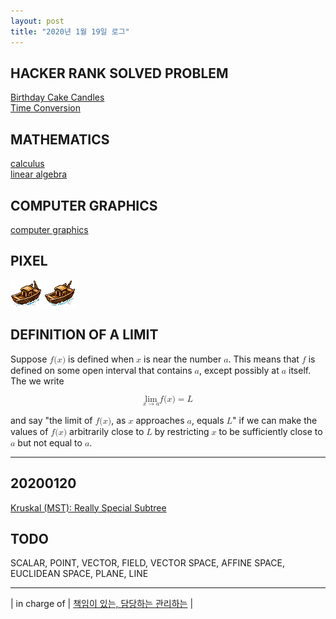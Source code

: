 ```yaml
---
layout: post
title: "2020년 1월 19일 로그"
---
```


## HACKER RANK SOLVED PROBLEM

[Birthday Cake Candles](https://www.hackerrank.com/challenges/birthday-cake-candles/problem)<br />
[Time Conversion](https://www.hackerrank.com/challenges/time-conversion/problem)<br />

## MATHEMATICS

[calculus](/assets/images/math/calculus.pdf)<br />
[linear algebra](/assets/images/math/LinearAlgebra.pdf)<br />

## COMPUTER GRAPHICS

[computer graphics](/assets/images/math/ComputerGraphics.pdf)<br />

## PIXEL

![ship stop 1](/assets/images/suho/ship.stop.1.bmp)
![ship stop 2](/assets/images/suho/ship.stop.2.bmp)

## DEFINITION OF A LIMIT

Suppose <math><semantics><mrow><mi>f</mi><mrow><mo fence="true" stretchy="false">(</mo><mrow><mi>x</mi></mrow><mo fence="true" stretchy="false">)</mo></mrow></mrow></semantics></math> is defined when <math><semantics><mi>x</mi></semantics></math> is near the number <math><semantics><mi>a</mi></semantics></math>. This means that <math><semantics><mi>f</mi></semantics></math> is defined on some open interval that contains <math><semantics><mi>a</mi></semantics></math>, except possibly at <math><semantics><mi>a</mi></semantics></math> itself. The we write

<math xmlns="http://www.w3.org/1998/Math/MathML" display="block">
 <semantics>
  <mrow>
   <mrow>
    <munder>
     <mi>lim</mi>
     <mrow>
      <mi>x</mi>
      <mo stretchy="false">→</mo>
      <mi>a</mi>
     </mrow>
    </munder>
    <mrow>
     <mi>f</mi>
     <mrow>
      <mo fence="true" stretchy="false">(</mo>
      <mrow>
       <mi>x</mi>
      </mrow>
      <mo fence="true" stretchy="false">)</mo>
     </mrow>
    </mrow>
   </mrow>
   <mo stretchy="false">=</mo>
   <mi>L</mi>
  </mrow>
 </semantics>
</math>

and say "the limit of <math><semantics><mrow><mi>f</mi><mrow><mo fence="true" stretchy="false">(</mo><mrow><mi>x</mi></mrow><mo fence="true" stretchy="false">)</mo></mrow></mrow></semantics></math>, as <math><semantics><mi>x</mi></semantics></math> approaches <math><semantics><mi>a</mi></semantics></math>, equals <math><semantics><mi>L</mi></semantics></math>" if we can make the values of <math><semantics><mrow><mi>f</mi><mrow><mo fence="true" stretchy="false">(</mo><mrow><mi>x</mi></mrow><mo fence="true" stretchy="false">)</mo></mrow></mrow></semantics></math> arbitrarily close to <math><semantics><mi>L</mi></semantics></math> by restricting <math><semantics><mi>x</mi></semantics></math> to be sufficiently close to <math><semantics><mi>a</mi></semantics></math> but not equal to <math><semantics><mi>a</mi></semantics></math>.

---

## 20200120

[Kruskal (MST): Really Special Subtree](https://www.hackerrank.com/challenges/kruskalmstrsub/problem)

## TODO

SCALAR, POINT, VECTOR, FIELD, VECTOR SPACE, AFFINE SPACE, EUCLIDEAN SPACE, PLANE, LINE

---

| in charge of | [책임이 있는, 담당하는 관리하는](https://dic.daum.net/search.do?q=in%20charge%20of) |
